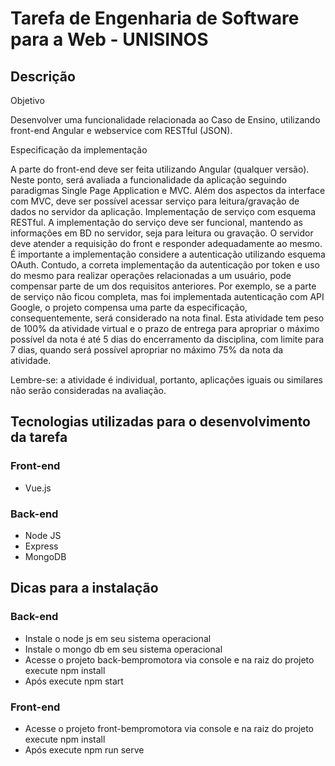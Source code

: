 # Tarefa de Engenharia de Software para a Web - UNISINOS

## Descrição
Objetivo

Desenvolver uma funcionalidade relacionada ao Caso de Ensino, utilizando front-end Angular e webservice com RESTful (JSON). 

Especificação da implementação

A parte do front-end deve ser feita utilizando Angular (qualquer versão). Neste ponto, será avaliada a funcionalidade da aplicação seguindo paradigmas Single Page Application e MVC. Além dos aspectos da interface com MVC, deve ser possível acessar serviço para leitura/gravação de dados no servidor da aplicação.
Implementação de serviço com esquema RESTful. A implementação do serviço deve ser funcional, mantendo as informações em BD no servidor, seja para leitura ou gravação. O servidor deve atender a requisição do front e responder adequadamente ao mesmo.
É importante a implementação considere a autenticação utilizando esquema OAuth. Contudo, a correta implementação da autenticação por token e uso do mesmo para realizar operações relacionadas a um usuário, pode compensar parte de um dos requisitos anteriores. Por exemplo, se a parte de serviço não ficou completa, mas foi implementada autenticação com API Google, o projeto compensa uma parte da especificação, consequentemente, será considerado na nota final.
Esta atividade tem peso de 100% da atividade virtual e o prazo de entrega para apropriar o máximo possível da nota é até 5 dias do encerramento da disciplina, com limite para 7 dias, quando será possível apropriar no máximo 75% da nota da atividade.

Lembre-se: a atividade é individual, portanto, aplicações iguais ou similares não serão consideradas na avaliação.

## Tecnologias utilizadas para o desenvolvimento da tarefa
 
### Front-end
   - Vue.js
### Back-end
   - Node JS
   - Express
   - MongoDB
          
          
## Dicas para a instalação

### Back-end
 - Instale o node js em seu sistema operacional
 - Instale o mongo db em seu sistema operacional
 - Acesse o projeto back-bempromotora via console e na raiz do projeto execute npm install
 - Após execute npm start
 
### Front-end
   - Acesse o projeto front-bempromotora via console e na raiz do projeto execute npm install
   - Após execute npm run serve

```